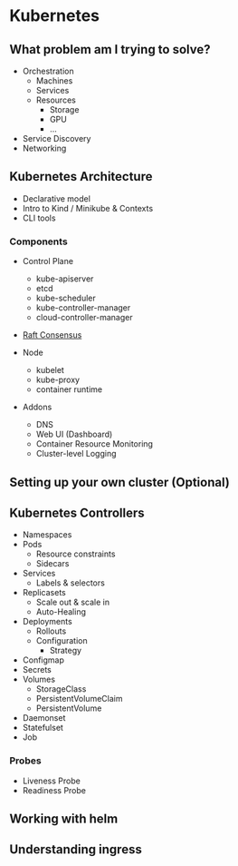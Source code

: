 # Kubernetes

## What problem am I trying to solve?

- Orchestration
  - Machines
  - Services
  - Resources
    - Storage
    - GPU
    - ...
- Service Discovery
- Networking

## Kubernetes Architecture

- Declarative model
- Intro to Kind / Minikube & Contexts
- CLI tools

### Components

- Control Plane
  - kube-apiserver
  - etcd
  - kube-scheduler
  - kube-controller-manager
  - cloud-controller-manager

- [Raft Consensus](https://raft.github.io/)

- Node
  - kubelet
  - kube-proxy
  - container runtime

- Addons
  - DNS
  - Web UI (Dashboard)
  - Container Resource Monitoring
  - Cluster-level Logging

## Setting up your own cluster (Optional)

## Kubernetes Controllers

- Namespaces
- Pods
  - Resource constraints
  - Sidecars
- Services
  - Labels & selectors
- Replicasets
  - Scale out & scale in
  - Auto-Healing
- Deployments
  - Rollouts
  - Configuration
    - Strategy
- Configmap
- Secrets
- Volumes
  - StorageClass
  - PersistentVolumeClaim
  - PersistentVolume
- Daemonset
- Statefulset
- Job

### Probes

- Liveness Probe
- Readiness Probe

## Working with helm

## Understanding ingress
